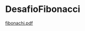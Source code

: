 # DesafioFibonacci
[fibonachi.pdf](https://github.com/Joaovitron999/DesafioFibonacci/files/9954069/fibonachi.pdf)
